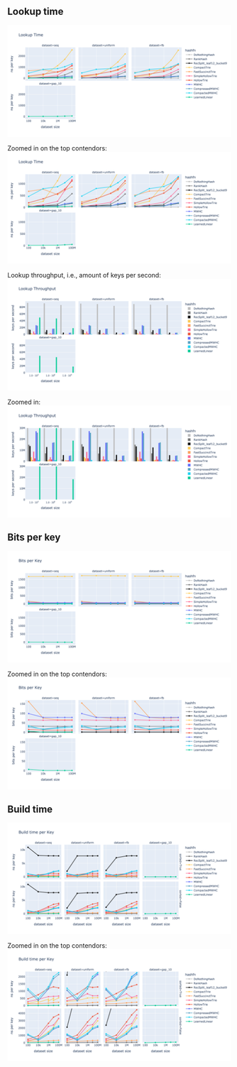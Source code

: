 ## Lookup time
![lookup time](https://github.com/DominikHorn/exotic-hashing/raw/4d191d9bb946f35850c855757eba10f4d1bb818d/results/lookup_time.png)

Zoomed in on the top contendors:
![zoomed lookup time](https://github.com/DominikHorn/exotic-hashing/raw/4d191d9bb946f35850c855757eba10f4d1bb818d/results/zoomed_lookup_time.png)

Lookup throughput, i.e., amount of keys per second:
![lookup throughput](https://github.com/DominikHorn/exotic-hashing/raw/4d191d9bb946f35850c855757eba10f4d1bb818d/results/lookup_throughput.png)

Zoomed in:
![zoomed lookup throughput](https://github.com/DominikHorn/exotic-hashing/raw/4d191d9bb946f35850c855757eba10f4d1bb818d/results/zoomed_lookup_throughput.png)

## Bits per key
![bits per key](https://github.com/DominikHorn/exotic-hashing/raw/4d191d9bb946f35850c855757eba10f4d1bb818d/results/bits_per_key.png)

Zoomed in on the top contendors:
![zoomed bits per key](https://github.com/DominikHorn/exotic-hashing/raw/4d191d9bb946f35850c855757eba10f4d1bb818d/results/zoomed_bits_per_key.png)

## Build time
![build time](https://github.com/DominikHorn/exotic-hashing/raw/4d191d9bb946f35850c855757eba10f4d1bb818d/results/build_time.png)

Zoomed in on the top contendors:
![zoomed build time](https://github.com/DominikHorn/exotic-hashing/raw/4d191d9bb946f35850c855757eba10f4d1bb818d/results/zoomed_build_time.png)